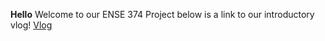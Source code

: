 **Hello**
Welcome to our ENSE 374 Project below is a link to our introductory vlog!
[Vlog]([https://www.genome.gov/](https://www.youtube.com/watch?v=4PlpzcvNVJE))

